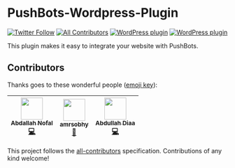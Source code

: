 # PushBots-Wordpress-Plugin

[![Twitter Follow](https://img.shields.io/twitter/follow/pushbots.svg?style=social&label=Follow&style=plastic)](https://twitter.com/pushbots)
[![All Contributors](https://img.shields.io/badge/all_contributors-3-orange.svg?style=flat-square)](#contributors)
[![WordPress plugin](https://img.shields.io/wordpress/plugin/dt/pushbots-web-push-notifications.svg)](pushbots-web-push-notifications)
[![WordPress plugin](https://img.shields.io/wordpress/plugin/v/pushbots-web-push-notifications.svg)](https://wordpress.org/plugins/pushbots-web-push-notifications/)

This plugin makes it easy to integrate your website with PushBots. 

## Contributors

Thanks goes to these wonderful people ([emoji key](https://github.com/kentcdodds/all-contributors#emoji-key)):

<!-- ALL-CONTRIBUTORS-LIST:START - Do not remove or modify this section -->
| [<img src="https://avatars0.githubusercontent.com/u/4125944?v=4" width="50px;"/><br /><sub><b>Abdallah Nofal</b></sub>](https://www.facebook.com/abdullah.nofall)<br />[💻](https://github.com/PushBots/PushBots-Wordpress-Plugin/commits?author=AbdallahNofal "Code") | [<img src="https://avatars0.githubusercontent.com/u/6784122?v=4" width="50px;"/><br /><sub><b>amrsobhy</b></sub>](http://amrsobhy.com)<br />[🔌](#plugin-amrsobhy "Plugin/utility libraries") | [<img src="https://avatars2.githubusercontent.com/u/733794?v=4" width="50px;"/><br /><sub><b>Abdullah Diaa</b></sub>](https://abdullahdiaa.com)<br />[💻](https://github.com/PushBots/PushBots-Wordpress-Plugin/commits?author=AbdullahDiaa "Code") | 
| :---: | :---: | :---: | 
<!-- ALL-CONTRIBUTORS-LIST:END -->

This project follows the [all-contributors](https://github.com/kentcdodds/all-contributors) specification. Contributions of any kind welcome!
